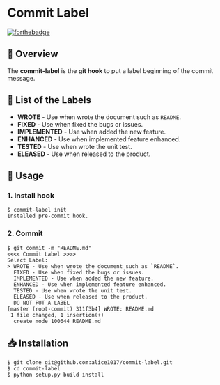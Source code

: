 # Commit Label

[![forthebadge](http://forthebadge.com/images/badges/made-with-python.svg)](http://forthebadge.com)

## :page_facing_up: Overview

The **commit-label** is the **git hook** to put a label beginning of the commit message.

## :scroll: List of the Labels


* **WROTE** - Use when wrote the document such as `README`.
* **FIXED** - Use when fixed the bugs or issues.
* **IMPLEMENTED** - Use when added the new feature.
* **ENHANCED** - Use when implemented feature enhanced.
* **TESTED** - Use when wrote the unit test.
* **ELEASED** - Use when released to the product.

## :wrench: Usage

### 1. Install hook

```
$ commit-label init
Installed pre-commit hook.
```

### 2. Commit

```
$ git commit -m "README.md"
<<<< Commit Label >>>>
Select Label:
> WROTE - Use when wrote the document such as `README`.
  FIXED - Use when fixed the bugs or issues.
  IMPLEMENTED - Use when added the new feature.
  ENHANCED - Use when implemented feature enhanced.
  TESTED - Use when wrote the unit test.
  ELEASED - Use when released to the product.
  DO NOT PUT A LABEL
[master (root-commit) 311f3b4] WROTE: README.md
 1 file changed, 1 insertion(+)
  create mode 100644 README.md
```


## :inbox_tray: Installation

```
$ git clone git@github.com:alice1017/commit-label.git
$ cd commit-label
$ python setup.py build install
```

